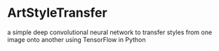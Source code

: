 # ArtStyleTransfer
a simple deep convolutional neural network to transfer styles from one image onto another using TensorFlow in Python
